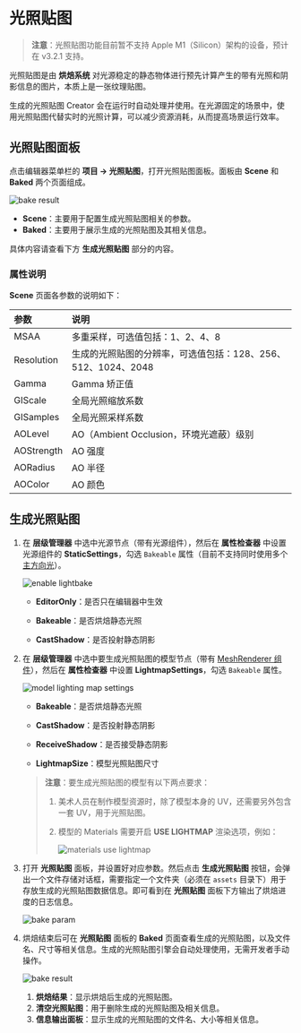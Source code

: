 # 光照贴图

> **注意**：光照贴图功能目前暂不支持 Apple M1（Silicon）架构的设备，预计在 v3.2.1 支持。

光照贴图是由 **烘焙系统** 对光源稳定的静态物体进行预先计算产生的带有光照和阴影信息的图片，本质上是一张纹理贴图。

生成的光照贴图 Creator 会在运行时自动处理并使用。在光源固定的场景中，使用光照贴图代替实时的光照计算，可以减少资源消耗，从而提高场景运行效率。

## 光照贴图面板

点击编辑器菜单栏的 **项目 -> 光照贴图**，打开光照贴图面板。面板由 **Scene** 和 **Baked** 两个页面组成。

![bake result](./lightmap/lightmap-panel.png)

- **Scene**：主要用于配置生成光照贴图相关的参数。
- **Baked**：主要用于展示生成的光照贴图及其相关信息。

具体内容请查看下方 **生成光照贴图** 部分的内容。

### 属性说明

**Scene** 页面各参数的说明如下：

| 参数 | 说明 |
| :--- | :--- |
| MSAA | 多重采样，可选值包括：1、2、4、8 |
| Resolution | 生成的光照贴图的分辨率，可选值包括：128、256、512、1024、2048 |
| Gamma | Gamma 矫正值 |
| GIScale | 全局光照缩放系数 |
| GISamples | 全局光照采样系数 |
| AOLevel | AO（Ambient Occlusion，环境光遮蔽）级别 |
| AOStrength | AO 强度 |
| AORadius | AO 半径 |
| AOColor | AO 颜色 |

## 生成光照贴图

1. 在 **层级管理器** 中选中光源节点（带有光源组件），然后在 **属性检查器** 中设置光源组件的 **StaticSettings**，勾选 `Bakeable` 属性（目前不支持同时使用多个 [主方向光](./lightType/dir-light.md)）。

    ![enable lightbake](./lightmap/light-bakeable.png)

    - **EditorOnly**：是否只在编辑器中生效

    - **Bakeable**：是否烘焙静态光照

    - **CastShadow**：是否投射静态阴影

2. 在 **层级管理器** 中选中要生成光照贴图的模型节点（带有 [MeshRenderer 组件](./../../../engine/renderable/model-component.md)），然后在 **属性检查器** 中设置 **LightmapSettings**，勾选 `Bakeable` 属性。

    ![model lighting map settings](./lightmap/meshrenderer-bakeable.png)

    - **Bakeable**：是否烘焙静态光照

    - **CastShadow**：是否投射静态阴影

    - **ReceiveShadow**：是否接受静态阴影

    - **LightmapSize**：模型光照贴图尺寸

    > **注意**：要生成光照贴图的模型有以下两点要求：
    >
    > 1. 美术人员在制作模型资源时，除了模型本身的 UV，还需要另外包含一套 UV，用于光照贴图。
    >
    > 2. 模型的 Materials 需要开启 **USE LIGHTMAP** 渲染选项，例如：
    >
    >    ![materials use lightmap](./lightmap/materials.png)

3. 打开 **光照贴图** 面板，并设置好对应参数。然后点击 **生成光照贴图** 按钮，会弹出一个文件存储对话框，需要指定一个文件夹（必须在 `assets` 目录下）用于存放生成的光照贴图数据信息。即可看到在 **光照贴图** 面板下方输出了烘焙进度的日志信息。

    ![bake param](./lightmap/lightmap-generate.png)

4. 烘焙结束后可在 **光照贴图** 面板的 **Baked** 页面查看生成的光照贴图，以及文件名、尺寸等相关信息。生成的光照贴图引擎会自动处理使用，无需开发者手动操作。

    ![bake result](./lightmap/lightmap-result.png)

    1. **烘焙结果**：显示烘焙后生成的光照贴图。
    2. **清空光照贴图**：用于删除生成的光照贴图及相关信息。
    3. **信息输出面板**：显示生成的光照贴图的文件名、大小等相关信息。
